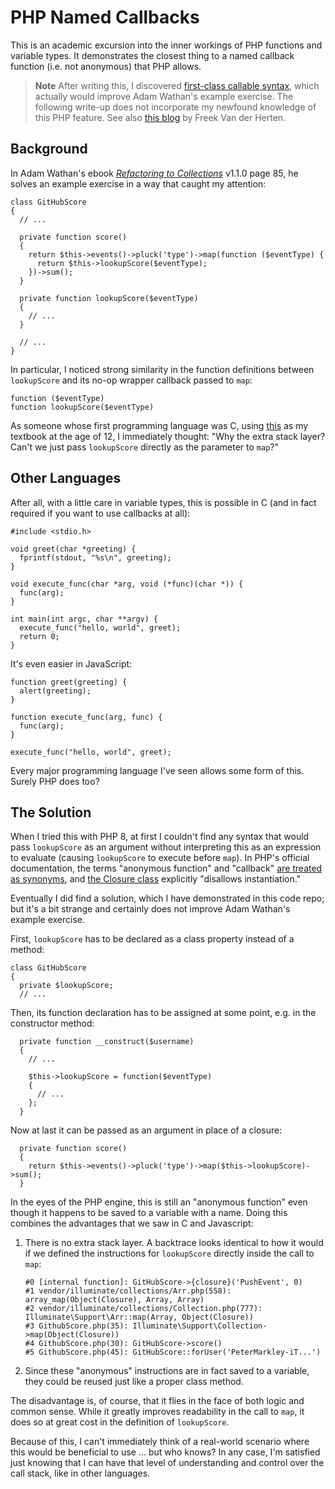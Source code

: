# PHP Named Callbacks

This is an academic excursion into the inner workings of PHP functions and variable types. It demonstrates the closest thing to a named callback function (i.e. not anonymous) that PHP allows.

> **Note**
> After writing this, I discovered [first-class callable syntax](https://www.php.net/manual/en/functions.first_class_callable_syntax.php), which actually would improve Adam Wathan's example exercise. The following write-up does not incorporate my newfound knowledge of this PHP feature. See also [this blog](https://freek.dev/2458-discovering-phps-first-class-callable-syntax) by Freek Van der Herten.

## Background

In Adam Wathan's ebook [_Refactoring to Collections_](https://adamwathan.me/refactoring-to-collections/#packages) v1.1.0 page 85, he solves an example exercise in a way that caught my attention:

```
class GitHubScore
{
  // ...
  
  private function score()
  {
    return $this->events()->pluck('type')->map(function ($eventType) {
      return $this->lookupScore($eventType);
    })->sum();
  }
  
  private function lookupScore($eventType)
  {
    // ...
  }

  // ...
}
```

In particular, I noticed strong similarity in the function definitions between `lookupScore` and its no-op wrapper callback passed to `map`:
```
function ($eventType)
function lookupScore($eventType)
```

As someone whose first programming language was C, using [this](https://en.wikipedia.org/wiki/The_C_Programming_Language) as my textbook at the age of 12, I immediately thought: "Why the extra stack layer? Can't we just pass `lookupScore` directly as the parameter to `map`?"

## Other Languages

After all, with a little care in variable types, this is possible in C (and in fact required if you want to use callbacks at all):
```
#include <stdio.h>

void greet(char *greeting) {
  fprintf(stdout, "%s\n", greeting);
}

void execute_func(char *arg, void (*func)(char *)) {
  func(arg);
}

int main(int argc, char **argv) {
  execute_func("hello, world", greet);
  return 0;
}
```

It's even easier in JavaScript:
```
function greet(greeting) {
  alert(greeting);
}

function execute_func(arg, func) {
  func(arg);
}

execute_func("hello, world", greet);
```

Every major programming language I've seen allows some form of this. Surely PHP does too?

## The Solution

When I tried this with PHP 8, at first I couldn't find any syntax that would pass `lookupScore` as an argument without interpreting this as an expression to evaluate (causing `lookupScore` to execute before `map`). In PHP's official documentation, the terms "anonymous function" and "callback" [are treated as synonyms](https://www.php.net/manual/en/functions.anonymous.php), and [the Closure class](https://www.php.net/manual/en/class.closure.php) explicitly "disallows instantiation."

Eventually I did find a solution, which I have demonstrated in this code repo; but it's a bit strange and certainly does not improve Adam Wathan's example exercise.

First, `lookupScore` has to be declared as a class property instead of a method:
```
class GitHubScore
{
  private $lookupScore;
  // ...
```

Then, its function declaration has to be assigned at some point, e.g. in the constructor method:
```
  private function __construct($username)
  {
    // ...
    
    $this->lookupScore = function($eventType)
    {
      // ...
    };
  }
```

Now at last it can be passed as an argument in place of a closure:
```
  private function score()
  {
    return $this->events()->pluck('type')->map($this->lookupScore)->sum();
  }
```

In the eyes of the PHP engine, this is still an "anonymous function" even though it happens to be saved to a variable with a name. Doing this combines the advantages that we saw in C and Javascript:

1. There is no extra stack layer. A backtrace looks identical to how it would if we defined the instructions for `lookupScore` directly inside the call to `map`:
   ```
   #0 [internal function]: GitHubScore->{closure}('PushEvent', 0)
   #1 vendor/illuminate/collections/Arr.php(558): array_map(Object(Closure), Array, Array)
   #2 vendor/illuminate/collections/Collection.php(777): Illuminate\Support\Arr::map(Array, Object(Closure))
   #3 GithubScore.php(35): Illuminate\Support\Collection->map(Object(Closure))
   #4 GithubScore.php(30): GitHubScore->score()
   #5 GithubScore.php(45): GitHubScore::forUser('PeterMarkley-iT...')
   ```
2. Since these "anonymous" instructions are in fact saved to a variable, they could be reused just like a proper class method.

The disadvantage is, of course, that it flies in the face of both logic and common sense. While it greatly improves readability in the call to `map`, it does so at great cost in the definition of `lookupScore`.

Because of this, I can't immediately think of a real-world scenario where this would be beneficial to use ... but who knows? In any case, I'm satisfied just knowing that I can have that level of understanding and control over the call stack, like in other languages.
